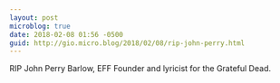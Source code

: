 ```yaml
---
layout: post
microblog: true
date: 2018-02-08 01:56 -0500
guid: http://gio.micro.blog/2018/02/08/rip-john-perry.html
---
```

RIP John Perry Barlow, EFF Founder and lyricist for the Grateful Dead.
